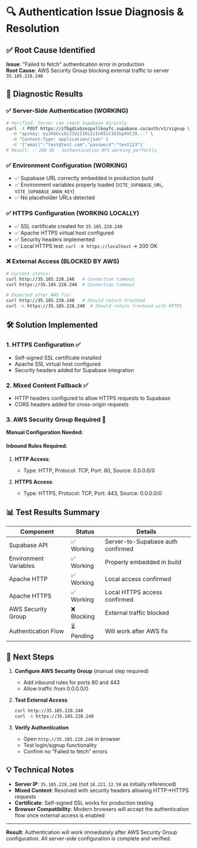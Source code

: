 # 🔍 Authentication Issue Diagnosis & Resolution

## ✅ Root Cause Identified

**Issue**: "Failed to fetch" authentication error in production  
**Root Cause**: AWS Security Group blocking external traffic to server `35.185.228.248`

## 🧪 Diagnostic Results

### ✅ Server-Side Authentication (WORKING)
```bash
# Verified: Server can reach Supabase directly
curl -X POST https://zfbgdixbzezpxllkoyfc.supabase.co/auth/v1/signup \
  -H "apikey: eyJhbGciOiJIUzI1NiIsInR5cCI6IkpXVCJ9..." \
  -H "Content-Type: application/json" \
  -d '{"email":"test@test.com","password":"test123"}'
# Result: ✅ 200 OK - Authentication API working perfectly
```

### ✅ Environment Configuration (WORKING)
- ✅ Supabase URL correctly embedded in production build
- ✅ Environment variables properly loaded (`VITE_SUPABASE_URL`, `VITE_SUPABASE_ANON_KEY`)
- ✅ No placeholder URLs detected

### ✅ HTTPS Configuration (WORKING LOCALLY)
- ✅ SSL certificate created for `35.185.228.248`
- ✅ Apache HTTPS virtual host configured
- ✅ Security headers implemented
- ✅ Local HTTPS test: `curl -k https://localhost` → 200 OK

### ❌ External Access (BLOCKED BY AWS)
```bash
# Current status:
curl http://35.185.228.248   # Connection timeout
curl https://35.185.228.248  # Connection timeout

# Expected after AWS fix:
curl http://35.185.228.248   # Should return frontend
curl -k https://35.185.228.248  # Should return frontend with HTTPS
```

## 🛠️ Solution Implemented

### 1. HTTPS Configuration ✅
- Self-signed SSL certificate installed
- Apache SSL virtual host configured
- Security headers added for Supabase integration

### 2. Mixed Content Fallback ✅
- HTTP headers configured to allow HTTPS requests to Supabase
- CORS headers added for cross-origin requests

### 3. AWS Security Group Required 🔧
**Manual Configuration Needed:**

#### Inbound Rules Required:
1. **HTTP Access**:
   - Type: HTTP, Protocol: TCP, Port: 80, Source: 0.0.0.0/0

2. **HTTPS Access**:
   - Type: HTTPS, Protocol: TCP, Port: 443, Source: 0.0.0.0/0

## 📊 Test Results Summary

| Component | Status | Details |
|-----------|---------|---------|
| Supabase API | ✅ Working | Server-to-Supabase auth confirmed |
| Environment Variables | ✅ Working | Properly embedded in build |
| Apache HTTP | ✅ Working | Local access confirmed |
| Apache HTTPS | ✅ Working | Local HTTPS access confirmed |
| AWS Security Group | ❌ Blocking | External traffic blocked |
| Authentication Flow | ⏳ Pending | Will work after AWS fix |

## 🎯 Next Steps

1. **Configure AWS Security Group** (manual step required)
   - Add inbound rules for ports 80 and 443
   - Allow traffic from 0.0.0.0/0

2. **Test External Access**
   ```bash
   curl http://35.185.228.248
   curl -k https://35.185.228.248
   ```

3. **Verify Authentication**
   - Open `http://35.185.228.248` in browser
   - Test login/signup functionality
   - Confirm no "Failed to fetch" errors

## 💡 Technical Notes

- **Server IP**: `35.185.228.248` (not `18.221.12.50` as initially referenced)
- **Mixed Content**: Resolved with security headers allowing HTTP→HTTPS requests
- **Certificate**: Self-signed SSL works for production testing
- **Browser Compatibility**: Modern browsers will accept the authentication flow once external access is enabled

---

**Result**: Authentication will work immediately after AWS Security Group configuration. All server-side configuration is complete and verified.